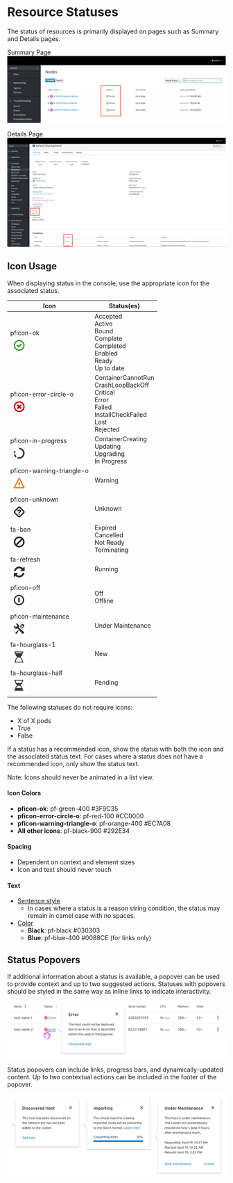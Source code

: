 # Resource Statuses
The status of resources is primarily displayed on pages such as Summary and Details pages.

Summary Page
![nodes](img/nodes.png)

Details Page
![deployment](img/deployment.png)

## Icon Usage
When displaying status in the console, use the appropriate icon for the associated status.

| Icon | Status(es) |
|---------------------------|-------------------------------------------------------------------------------------|
| pficon-ok<br>![ok](img/pficon-ok.png) | Accepted<br>Active<br>Bound<br>Complete<br>Completed<br>Enabled<br>Ready<br>Up to date |
| pficon-error-circle-o<br>![error](img/pficon-error-circle-o.png) | ContainerCannotRun<br>CrashLoopBackOff<br>Critical<br>Error<br>Failed<br>InstallCheckFailed<br>Lost<br>Rejected |
| pficon-in-progress<br>![progress](img/pficon-in-progress.png) | ContainerCreating<br>Updating<br>Upgrading<br>In Progress |
| pficon-warning-triangle-o<br>![warning](img/pficon-warning-triangle-o.png) | Warning |
| pficon-unknown<br>![unknown](img/pficon-unknown.png) | Unknown |
| fa-ban<br>![ban](img/fa-ban.png) | Expired<br>Cancelled<br>Not Ready<br>Terminating |
| fa-refresh<br>![running](img/fa-refresh.png) | Running |
| pficon-off<br>![offline](img/pficon-off.png) | Off<br>Offline |
| pficon-maintenance<br>![maintenance](img/pficon-maintenance.png) | Under Maintenance |
| fa-hourglass-1<br>![new](img/fa-hourglass-1.png) | New |
| fa-hourglass-half<br>![pending](img/fa-hourglass-half.png) | Pending |

The following statuses do not require icons:
* X of X pods
* True
* False

If a status has a recommended icon, show the status with both the icon and the associated status text. For cases where a status does not have a recommended icon, only show the status text.

Note: Icons should never be animated in a list view.

#### Icon Colors
* **pficon-ok**: pf-green-400 #3F9C35
* **pficon-error-circle-o**: pf-red-100 #CC0000
* **pficon-warning-triangle-o**: pf-orange-400 #EC7A08
* **All other icons**: pf-black-900 #292E34

#### Spacing
* Dependent on context and element sizes
* Icon and text should never touch

#### Text
* [Sentence style](https://www.patternfly.org/styles/terminology-and-wording/)
  * In cases where a status is a reason string condition, the status may remain in camel case with no spaces.
* [Color](https://www.patternfly.org/styles/color-palette/)
  * **Black**: pf-black #030303
  * **Blue**: pf-blue-400 #0088CE (for links only)

## Status Popovers

If additional information about a status is available, a popover can be used to provide context and up to two suggested actions. Statuses with popovers should be styled in the same way as inline links to indicate interactivity.

![Status popover in table](img/status-popover-table.png)

Status popovers can include links, progress bars, and dynamically-updated content. Up to two contextual actions can be included in the footer of the popover.

![Status popover examples](img/status-popover-examples.png)
